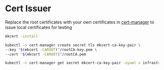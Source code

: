 # Cert Issuer

Replace the root certificates with your own certificates in [cert-manager](clusters/dev-cluster/components/infrastructure/cert-issuer/mkcert-ca-secret.yaml) to issue local certificates for testing

```bash
mkcert -install

kubectl -n cert-manager create secret tls mkcert-ca-key-pair \
--key "$(mkcert -CAROOT)"/rootCA-key.pem \
--cert "$(mkcert -CAROOT)"/rootCA.pem

kubectl -n cert-manager get secret mkcert-ca-key-pair -oyaml > infrastructure/cert-manager/mkcert-ca-secret.yaml
```
